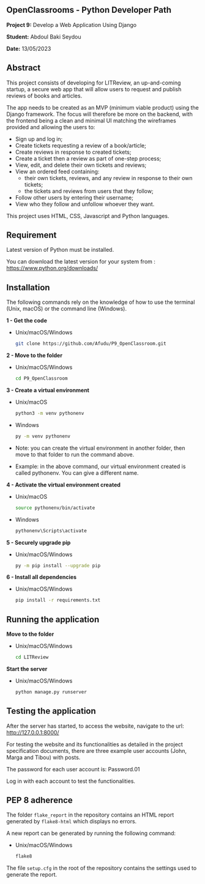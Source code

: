 ## OpenClassrooms - Python Developer Path

**Project 9:** Develop a Web Application Using Django

**Student:** Abdoul Baki Seydou

**Date:** 13/05/2023

## Abstract
This project consists of developing for LITReview, an up-and-coming startup, a secure web app that will allow users 
to request and publish reviews of books and articles.

The app needs to be created as an MVP (minimum viable product) using the Django framework. 
The focus will therefore be more on the backend, with the frontend being a clean and minimal UI matching 
the wireframes provided and allowing the users to:

  -	Sign up and log in;
  -	Create tickets requesting a review of a book/article;
  -	Create reviews in response to created tickets;
  -	Create a ticket then a review as part of one-step process;
  -	View, edit, and delete their own tickets and reviews;
  - View an ordered feed containing:
    - their own tickets, reviews, and any review in response to their own tickets; 
    - the tickets and reviews from users that they follow;
  -	Follow other users by entering their username;
  -	View who they follow and unfollow whoever they want. 

This project uses HTML, CSS, Javascript and Python languages.

## Requirement

Latest version of Python must be installed.

You can download the latest version for your system from : https://www.python.org/downloads/

## Installation

The following commands rely on the knowledge of how to use the terminal (Unix, macOS) or the command line (Windows).

**1 - Get the code**

  * Unix/macOS/Windows

       ```bash
       git clone https://github.com/Afudu/P9_OpenClassroom.git
       ```

**2 - Move to the folder**

  * Unix/macOS/Windows

       ```bash
       cd P9_OpenClassroom
       ```  

**3 - Create a virtual environment**

  * Unix/macOS

    ```bash
    python3 -m venv pythonenv
     ```
  * Windows

    ```bash
    py -m venv pythonenv
    ```
  
  * Note: you can create the virtual environment in another folder, 
   then move to that folder to run the command above.
  * Example: in the above command, our virtual environment created is called pythonenv. 
    You can give a different name.

**4 - Activate the virtual environment created**

  * Unix/macOS

    ```bash
    source pythonenv/bin/activate
    ```

  * Windows

    ```bash
    pythonenv\Scripts\activate
    ```

**5 - Securely upgrade pip**

  * Unix/macOS/Windows

      ```bash
     py -m pip install --upgrade pip
     ```

**6 - Install all dependencies**

  * Unix/macOS/Windows

    ```bash
    pip install -r requirements.txt
    ```
    
## Running the application

**Move to the folder**

  * Unix/macOS/Windows

      ```bash
      cd LITReview
      ```

**Start the server**

  * Unix/macOS/Windows

    ```bash
    python manage.py runserver
    ```

## Testing the application
After the server has started, to access the website, navigate to the url: http://127.0.0.1:8000/

For testing the website and its functionalities as detailed in the project specification documents, 
there are three example user accounts (John, Marga and Tibou) with posts.

The password for each user account is: Password.01

Log in with each account to test the functionalities.

## PEP 8 adherence
The folder ```flake_report``` in the repository contains an HTML report generated by ```flake8-html``` which 
displays no errors.

A new report can be generated by running the following command:

* Unix/macOS/Windows

    ```bash 
    flake8 
    ```

The file ```setup.cfg``` in the root of the repository contains the settings used to generate the report.

